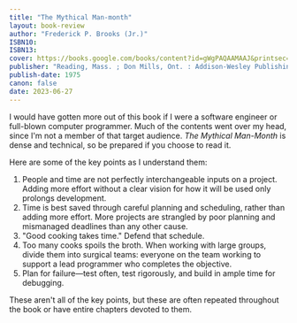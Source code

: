 ```yaml
---
title: "The Mythical Man-month"
layout: book-review
author: "Frederick P. Brooks (Jr.)"
ISBN10: 
ISBN13: 
cover: https://books.google.com/books/content?id=gWgPAQAAMAAJ&printsec=frontcover&img=1&zoom=1&source=gbs_api
publisher: "Reading, Mass. ; Don Mills, Ont. : Addison-Wesley Publishing Company"
publish-date: 1975
canon: false
date: 2023-06-27
---
```

I would have gotten more out of this book if I were a software engineer or full-blown computer programmer. Much of the contents went over my head, since I'm not a member of that target audience. *The Mythical Man-Month* is dense and technical, so be prepared if you choose to read it.

Here are some of the key points as I understand them:
1. People and time are not perfectly interchangeable inputs on a project. Adding more effort without a clear vision for how it will be used only prolongs development.
2. Time is best saved through careful planning and scheduling, rather than adding more effort. More projects are strangled by poor planning and mismanaged deadlines than any other cause.
3. "Good cooking takes time." Defend that schedule.
4. Too many cooks spoils the broth. When working with large groups, divide them into surgical teams: everyone on the team working to support a lead programmer who completes the objective.
5. Plan for failure—test often, test rigorously, and build in ample time for debugging.

These aren't all of the key points, but these are often repeated throughout the book or have entire chapters devoted to them.